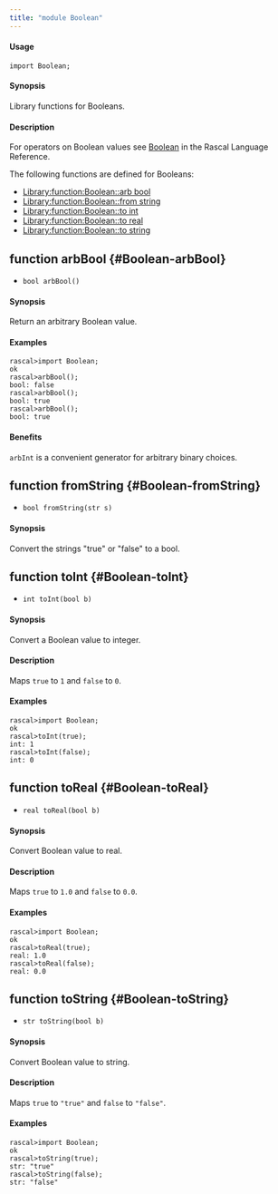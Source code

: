 ```yaml
---
title: "module Boolean"
---
```


#### Usage

`import Boolean;`


#### Synopsis

Library functions for Booleans.

#### Description

For operators on Boolean values see [Boolean](../Rascal/Expressions/Values/Boolean) in the Rascal Language Reference.

The following functions are defined for Booleans:
* [Library:function:Boolean::arb bool](../Library/Boolean.md#Boolean-arbBool)
* [Library:function:Boolean::from string](../Library/Boolean.md#Boolean-fromString)
* [Library:function:Boolean::to int](../Library/Boolean.md#Boolean-toInt)
* [Library:function:Boolean::to real](../Library/Boolean.md#Boolean-toReal)
* [Library:function:Boolean::to string](../Library/Boolean.md#Boolean-toString)


## function arbBool {#Boolean-arbBool}

* ``bool arbBool()``


#### Synopsis

Return an arbitrary Boolean value.

#### Examples


```rascal-shell
rascal>import Boolean;
ok
rascal>arbBool();
bool: false
rascal>arbBool();
bool: true
rascal>arbBool();
bool: true
```

#### Benefits

`arbInt` is a convenient generator for arbitrary binary choices.

## function fromString {#Boolean-fromString}

* ``bool fromString(str s)``


#### Synopsis

Convert the strings "true" or "false" to a bool.

## function toInt {#Boolean-toInt}

* ``int toInt(bool b)``


#### Synopsis

Convert a Boolean value to integer.

#### Description

Maps `true` to `1` and `false` to `0`.

#### Examples


```rascal-shell
rascal>import Boolean;
ok
rascal>toInt(true);
int: 1
rascal>toInt(false);
int: 0
```

## function toReal {#Boolean-toReal}

* ``real toReal(bool b)``


#### Synopsis

Convert Boolean value to real.

#### Description

Maps `true` to `1.0` and `false` to `0.0`.

#### Examples


```rascal-shell
rascal>import Boolean;
ok
rascal>toReal(true);
real: 1.0
rascal>toReal(false);
real: 0.0
```

## function toString {#Boolean-toString}

* ``str toString(bool b)``


#### Synopsis

Convert Boolean value to string.

#### Description

Maps `true` to `"true"` and `false` to `"false"`.

#### Examples


```rascal-shell
rascal>import Boolean;
ok
rascal>toString(true);
str: "true"
rascal>toString(false);
str: "false"
```

